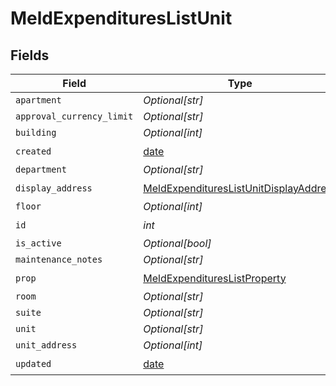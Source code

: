 # MeldExpendituresListUnit


## Fields

| Field                                                                                                   | Type                                                                                                    | Required                                                                                                | Description                                                                                             |
| ------------------------------------------------------------------------------------------------------- | ------------------------------------------------------------------------------------------------------- | ------------------------------------------------------------------------------------------------------- | ------------------------------------------------------------------------------------------------------- |
| `apartment`                                                                                             | *Optional[str]*                                                                                         | :heavy_minus_sign:                                                                                      | N/A                                                                                                     |
| `approval_currency_limit`                                                                               | *Optional[str]*                                                                                         | :heavy_minus_sign:                                                                                      | N/A                                                                                                     |
| `building`                                                                                              | *Optional[int]*                                                                                         | :heavy_minus_sign:                                                                                      | N/A                                                                                                     |
| `created`                                                                                               | [date](https://docs.python.org/3/library/datetime.html#date-objects)                                    | :heavy_check_mark:                                                                                      | N/A                                                                                                     |
| `department`                                                                                            | *Optional[str]*                                                                                         | :heavy_minus_sign:                                                                                      | N/A                                                                                                     |
| `display_address`                                                                                       | [MeldExpendituresListUnitDisplayAddress](../../models/shared/meldexpenditureslistunitdisplayaddress.md) | :heavy_check_mark:                                                                                      | N/A                                                                                                     |
| `floor`                                                                                                 | *Optional[int]*                                                                                         | :heavy_minus_sign:                                                                                      | N/A                                                                                                     |
| `id`                                                                                                    | *int*                                                                                                   | :heavy_check_mark:                                                                                      | N/A                                                                                                     |
| `is_active`                                                                                             | *Optional[bool]*                                                                                        | :heavy_minus_sign:                                                                                      | N/A                                                                                                     |
| `maintenance_notes`                                                                                     | *Optional[str]*                                                                                         | :heavy_minus_sign:                                                                                      | N/A                                                                                                     |
| `prop`                                                                                                  | [MeldExpendituresListProperty](../../models/shared/meldexpenditureslistproperty.md)                     | :heavy_check_mark:                                                                                      | N/A                                                                                                     |
| `room`                                                                                                  | *Optional[str]*                                                                                         | :heavy_minus_sign:                                                                                      | N/A                                                                                                     |
| `suite`                                                                                                 | *Optional[str]*                                                                                         | :heavy_minus_sign:                                                                                      | N/A                                                                                                     |
| `unit`                                                                                                  | *Optional[str]*                                                                                         | :heavy_minus_sign:                                                                                      | N/A                                                                                                     |
| `unit_address`                                                                                          | *Optional[int]*                                                                                         | :heavy_minus_sign:                                                                                      | N/A                                                                                                     |
| `updated`                                                                                               | [date](https://docs.python.org/3/library/datetime.html#date-objects)                                    | :heavy_check_mark:                                                                                      | N/A                                                                                                     |